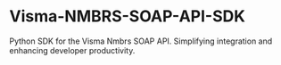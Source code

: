 # Visma-NMBRS-SOAP-API-SDK
Python SDK for the Visma Nmbrs SOAP API. Simplifying integration and enhancing developer productivity.
